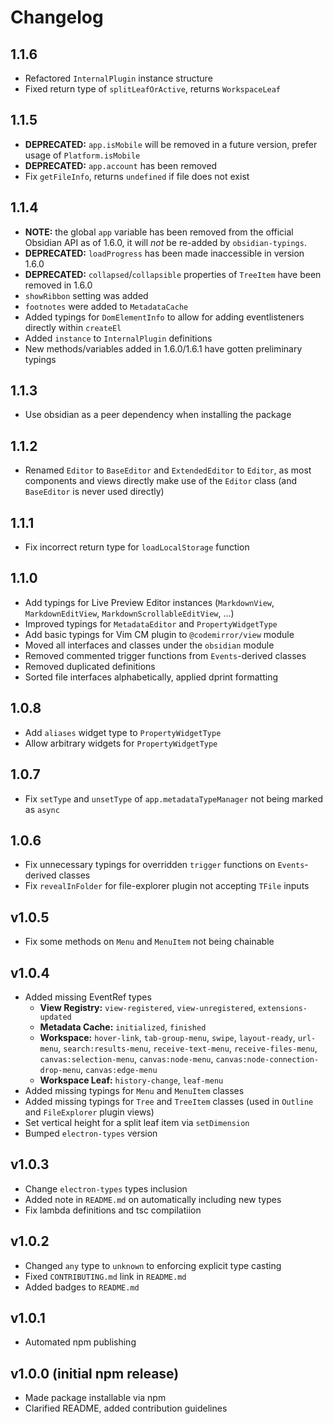 # Changelog

## 1.1.6
- Refactored `InternalPlugin` instance structure
- Fixed return type of `splitLeafOrActive`, returns `WorkspaceLeaf`

## 1.1.5
- **DEPRECATED:** `app.isMobile` will be removed in a future version, prefer usage of `Platform.isMobile`
- **DEPRECATED:** `app.account` has been removed
- Fix `getFileInfo`, returns `undefined` if file does not exist

## 1.1.4
- **NOTE:** the global `app` variable has been removed from the official Obsidian API as of 1.6.0, it will _not_ be re-added by `obsidian-typings`.
- **DEPRECATED:** `loadProgress` has been made inaccessible in version 1.6.0
- **DEPRECATED:** `collapsed`/`collapsible` properties of `TreeItem` have been removed in 1.6.0
- `showRibbon` setting was added
- `footnotes` were added to `MetadataCache`
- Added typings for `DomElementInfo` to allow for adding eventlisteners directly within `createEl`
- Added `instance` to `InternalPlugin` definitions
- New methods/variables added in 1.6.0/1.6.1 have gotten preliminary typings

## 1.1.3
- Use obsidian as a peer dependency when installing the package

## 1.1.2
- Renamed `Editor` to `BaseEditor` and `ExtendedEditor` to `Editor`, as most components and views directly make use of
     the `Editor` class (and `BaseEditor` is never used directly)

## 1.1.1
- Fix incorrect return type for `loadLocalStorage` function

## 1.1.0
- Add typings for Live Preview Editor instances (`MarkdownView`, `MarkdownEditView`, `MarkdownScrollableEditView`, ...)
- Improved typings for `MetadataEditor` and `PropertyWidgetType`
- Add basic typings for Vim CM plugin to `@codemirror/view` module
- Moved all interfaces and classes under the `obsidian` module
- Removed commented trigger functions from `Events`-derived classes
- Removed duplicated definitions
- Sorted file interfaces alphabetically, applied dprint formatting

## 1.0.8
- Add `aliases` widget type to `PropertyWidgetType`
- Allow arbitrary widgets for `PropertyWidgetType`

## 1.0.7
- Fix `setType` and `unsetType` of `app.metadataTypeManager` not being marked as `async`

## 1.0.6
- Fix unnecessary typings for overridden `trigger` functions on `Events`-derived classes
- Fix `revealInFolder` for file-explorer plugin not accepting `TFile` inputs

## v1.0.5
- Fix some methods on `Menu` and `MenuItem` not being chainable 

## v1.0.4
- Added missing EventRef types
  - **View Registry:** `view-registered`, `view-unregistered`, `extensions-updated`
  - **Metadata Cache:** `initialized`, `finished`
  - **Workspace:** `hover-link`, `tab-group-menu`, `swipe`, `layout-ready`, `url-menu`, `search:results-menu`, `receive-text-menu`,
            `receive-files-menu`, `canvas:selection-menu`, `canvas:node-menu`, `canvas:node-connection-drop-menu`, `canvas:edge-menu`
  - **Workspace Leaf:** `history-change`, `leaf-menu`
- Added missing typings for `Menu` and `MenuItem` classes
- Added missing typings for `Tree` and `TreeItem` classes (used in `Outline` and `FileExplorer` plugin views)
- Set vertical height for a split leaf item via `setDimension`
- Bumped `electron-types` version

## v1.0.3
- Change `electron-types` types inclusion
- Added note in `README.md` on automatically including new types
- Fix lambda definitions and tsc compilatiion

## v1.0.2
- Changed `any` type to `unknown` to enforcing explicit type casting
- Fixed `CONTRIBUTING.md` link in `README.md`
- Added badges to `README.md`

## v1.0.1
- Automated npm publishing

## v1.0.0 (initial npm release)
- Made package installable via npm
- Clarified README, added contribution guidelines